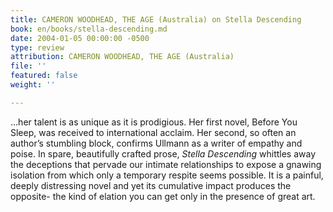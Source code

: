 ```yaml
---
title: CAMERON WOODHEAD, THE AGE (Australia) on Stella Descending
book: en/books/stella-descending.md
date: 2004-01-05 00:00:00 -0500
type: review
attribution: CAMERON WOODHEAD, THE AGE (Australia)
file: ''
featured: false
weight: ''

---
```

…her talent is as unique as it is prodigious. Her first novel, Before You Sleep, was received to international acclaim. Her second, so often an author’s stumbling block, confirms Ullmann as a writer of empathy and poise. In spare, beautifully crafted prose, _Stella Descending_ whittles away the deceptions that pervade our intimate relationships to expose a gnawing isolation from which only a temporary respite seems possible. It is a painful, deeply distressing novel and yet its cumulative impact produces the opposite- the kind of elation you can get only in the presence of great art.